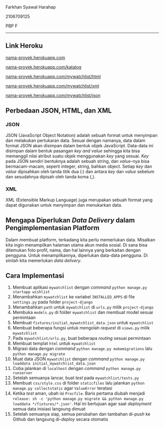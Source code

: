 Farkhan Syawal Harahap

2106709125

PBP F

***

## Link Heroku
[nama-proyek.herokuapp.com](https://nama-proyek.herokuapp.com/)

[nama-proyek.herokuapp.com/katalog](https://nama-proyek.herokuapp.com/katalog)

[nama-proyek.herokuapp.com/mywatchlist/html](https://nama-proyek.herokuapp.com/mywatchlist/html)

[nama-proyek.herokuapp.com/mywatchlist/xml](https://nama-proyek.herokuapp.com/mywatchlist/xml)

[nama-proyek.herokuapp.com/mywatchlist/json](https://nama-proyek.herokuapp.com/mywatchlist/json)

## Perbedaan JSON, HTML, dan XML

### JSON

JSON (JavaScript Object Notation) adalah sebuah format untuk menyimpan dan melakukan pertukaran data. Sesuai dengan namanya, data dalam format JSON akan disimpan dalam bentuk objek JavaScript. Data-data ini disimpan dalam bentuk pasangan _key and value_ sehingga kita bisa memanggil nilai atribut suatu objek menggunakan _key_ yang sesuai. _Key_ pada JSON sendiri bentuknya adalah sebuah string, dan _value_-nya bisa bermacam-macam, seperti integer, string, bahkan object. Setiap _key_ dan _value_ dipisahkan oleh tanda titik dua (:) dan antara _key_ dan _value_ sebelum dan sesudahnya dipisah oleh tanda koma (,).

### XML
XML (Extensible Markup Language) juga merupakan sebuah format yang dapat digunakan untuk menyimpan dan menukarkan data. 

## Mengapa Diperlukan _Data Delivery_ dalam Pengimplementasian Platform
Dalam membuat platform, terkadang kita perlu memerlukan data. Misalkan kita ingin menampilkan halaman utama akun media sosial. Di sana bisa ditemukan foto profil, nama, dan hal lainnya yang berkaitan dengan pengguna. Untuk menampilkannya, diperlukan data-data pengguna. Di sinilah kita memerlukan _data delivery_. 

## Cara Implementasi
1.  Membuat aplikasi `mywatchlist` dengan _command_ `python manage.py startapp wishlist`
2.  Menambahkan `mywatchlist` ke variabel `INSTALLED_APPS` di file `settings.py` pada folder `project-django`
3.  Menambahkan `path` untuk `mywatchlist` di `urls.py` milik `project-django`
4.  Membuka `models.py` di folder `mywatchlist` dan membuat model sesuai permintaan
5.  Membuat `fixtures/initial_mywatchlist_data.json` untuk `mywatchlist`
6.  Membuat beberapa fungsi untuk mengolah _request_ di `views.py` milik `mywatchlist`
7.  Pada `mywatchlist/urls.py`, buat beberapa _routing_ sesuai permintaan
8.  Membuat templat `html` untuk `mywatchlist`
9.  Migrasi data dengan _command_ `python manage.py makemigrations` lalu `python manage.py migrate`
10.  Muat data JSON `mywatchlist` dengan _command_ `python manage.py loaddata initial_mywatchlist_data.json`
11.  Coba jalankan di `localhost` dengan _command_ `python manage.py runserver`
12.  Setelah semuanya lancar, buat _test_ pada `mywatchlist/tests.py`
13.  Membuat `css/style.css` di folder `staticfiles` lalu jalankan `python manage.py collectstatic` agar `ValueError` teratasi
14.  Ketika _test_ aman, ubah isi `Procfile`. Baris pertama diubah menjadi `release: sh -c 'python manage.py migrate && python manage.py loaddata */fixtures/*.json'`. Hal ini bertujuan agar saat _deployment_ semua data inisiasi langsung dimuat
15.  Setelah semuanya siap, semua perubahan dan tambahan di-_push_ ke Github dan langsung di-_deploy_ secara otomatis
